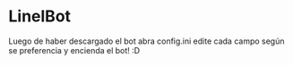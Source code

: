 # LinelBot
Luego de haber descargado el bot abra config.ini
edite cada campo según se preferencia
y encienda el bot! :D

